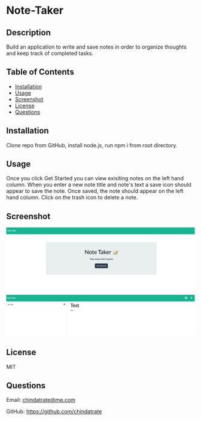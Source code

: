 # Note-Taker
    
## Description
Build an application to write and save notes in order to organize thoughts and keep track of completed tasks.

## Table of Contents
* [Installation](#installation)
* [Usage](#usage)
* [Screenshot](#screenshot)
* [License](#license)
* [Questions](#questions)

## Installation
Clone repo from GitHub, install node.js, run npm i from root directory.

## Usage
Once you click Get Started you can view exisiting notes on the left hand column. When you enter a new note title and note's text a save icon should appear to save the note. Once saved, the note should appear on the left hand column. Click on the trash icon to delete a note.

## Screenshot
![Alt text](image/screenshot1.png)
![Alt text](image/screenshot2.png)

## License
MIT

## Questions
Email: chindatrate@me.com

GitHub: https://github.com/chindatrate
